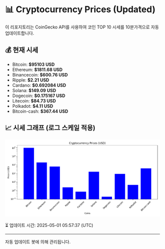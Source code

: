 
# 📊 Cryptocurrency Prices (Updated)

이 리포지토리는 CoinGecko API를 사용하여 코인 TOP 10 시세를 10분가격으로 자동 업데이트합니다.

## 💰 현재 시세
- Bitcoin: **$95103 USD**
- Ethereum: **$1811.68 USD**
- Binancecoin: **$600.76 USD**
- Ripple: **$2.21 USD**
- Cardano: **$0.692084 USD**
- Solana: **$149.09 USD**
- Dogecoin: **$0.175167 USD**
- Litecoin: **$84.73 USD**
- Polkadot: **$4.11 USD**
- Bitcoin-cash: **$367.44 USD**

## 📈 시세 그래프 (로그 스케일 적용)
![Crypto Prices](crypto_prices.png)

⏳ 업데이트 시간: 2025-05-01 05:57:37 (UTC)

---
자동 업데이트 봇에 의해 관리됩니다.
